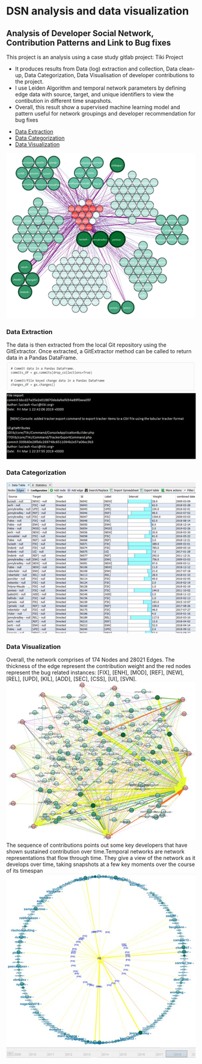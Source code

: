 # DSN analysis and data visualization
## Analysis of Developer Social Network, Contribution Patterns and Link to Bug fixes

This project is an analysis using a case study gitlab project: Tiki Project
+ It produces results from Data (log) extraction and collection, Data clean-up, Data Categorization, Data Visualisation of developer contributions to the project.
+ I use Leiden Algorithm and temporal network parameters by defining edge data with source, target, and unique identifiers to view the contibution in different time snapshots.
+ Overall, this result show a supervised machine learning model and pattern useful for network groupings and developer recommendation for bug fixes

- [Data Extraction](#data-extraction)
- [Data Categorization](#data-categorization)
- [Data Visualization](#data-visualization)


![DSN visualization result](https://github.com/Edwin-programmer/DSN-analysis-data-visualization/blob/main/DSN%20files/Grouping%20result.png)
### Data Extraction
The data is then extracted from the local Git repository using the GitExtractor. Once extracted, a GitExtractor method can be called to return data in a Pandas DataFrame.
![DSN visualization result](https://github.com/Edwin-programmer/DSN-analysis-data-visualization/blob/main/DSN%20files/extract1.jpg)
![DSN visualization result](https://github.com/Edwin-programmer/DSN-analysis-data-visualization/blob/main/DSN%20files/extract2.jpg)
### Data Categorization
![DSN visualization result](https://github.com/Edwin-programmer/DSN-analysis-data-visualization/blob/main/DSN%20files/edge1.jpg)
### Data Visualization
Overall, the network comprises of 174 Nodes and 28021 Edges. The thickness of the edge represent the contribution weight and the red nodes represent the bug related instances: [FIX], [ENH], [MOD], [REF], [NEW], [REL], [UPD], [KIL], [ADD], [SEC], [CSS], [UI], [SVN].
![DSN visualization result](https://github.com/Edwin-programmer/DSN-analysis-data-visualization/blob/main/DSN%20files/visualize1.jpg)
The sequence of contributions points out some key developers that have shown sustained contribution over time.Temporal networks are network representations that flow through time. They give a view of the network as it develops over time, taking snapshots at a few key moments over the course of its timespan
![DSN visualization result](https://github.com/Edwin-programmer/DSN-analysis-data-visualization/blob/main/DSN%20files/visualize2.jpg)
![DSN visualization result](https://github.com/Edwin-programmer/DSN-analysis-data-visualization/blob/main/DSN%20files/visualize3.jpg)

